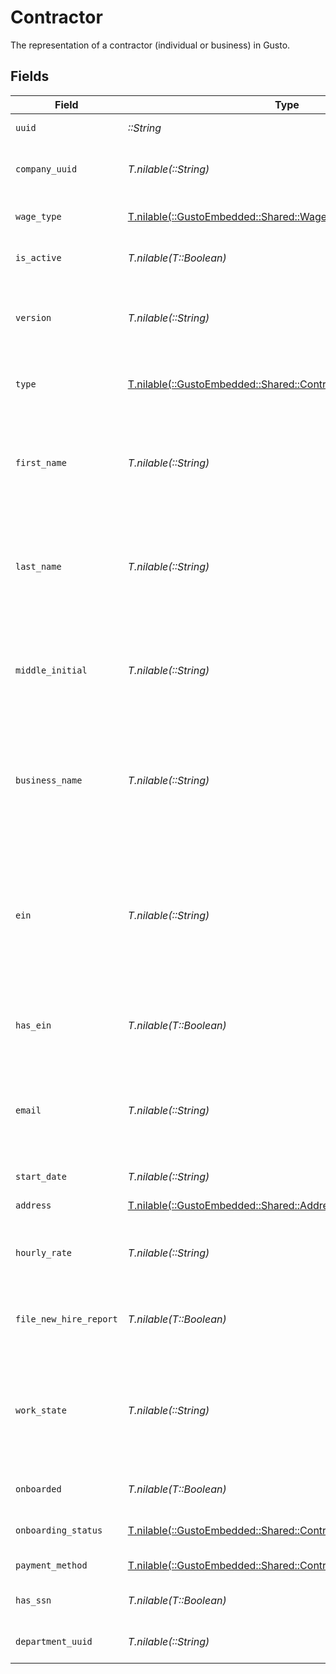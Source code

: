 # Contractor

The representation of a contractor (individual or business) in Gusto.


## Fields

| Field                                                                                                                                                                          | Type                                                                                                                                                                           | Required                                                                                                                                                                       | Description                                                                                                                                                                    | Example                                                                                                                                                                        |
| ------------------------------------------------------------------------------------------------------------------------------------------------------------------------------ | ------------------------------------------------------------------------------------------------------------------------------------------------------------------------------ | ------------------------------------------------------------------------------------------------------------------------------------------------------------------------------ | ------------------------------------------------------------------------------------------------------------------------------------------------------------------------------ | ------------------------------------------------------------------------------------------------------------------------------------------------------------------------------ |
| `uuid`                                                                                                                                                                         | *::String*                                                                                                                                                                     | :heavy_check_mark:                                                                                                                                                             | The UUID of the contractor in Gusto.                                                                                                                                           |                                                                                                                                                                                |
| `company_uuid`                                                                                                                                                                 | *T.nilable(::String)*                                                                                                                                                          | :heavy_minus_sign:                                                                                                                                                             | The UUID of the company the contractor is employed by.                                                                                                                         |                                                                                                                                                                                |
| `wage_type`                                                                                                                                                                    | [T.nilable(::GustoEmbedded::Shared::WageType)](../../models/shared/wagetype.md)                                                                                                | :heavy_minus_sign:                                                                                                                                                             | The contractor's wage type, either "Fixed" or "Hourly".                                                                                                                        |                                                                                                                                                                                |
| `is_active`                                                                                                                                                                    | *T.nilable(T::Boolean)*                                                                                                                                                        | :heavy_minus_sign:                                                                                                                                                             | The status of the contractor with the company.                                                                                                                                 |                                                                                                                                                                                |
| `version`                                                                                                                                                                      | *T.nilable(::String)*                                                                                                                                                          | :heavy_minus_sign:                                                                                                                                                             | The current version of the object. See the [versioning guide](https://docs.gusto.com/embedded-payroll/docs/idempotency) for information on how to use this field.              |                                                                                                                                                                                |
| `type`                                                                                                                                                                         | [T.nilable(::GustoEmbedded::Shared::ContractorType)](../../models/shared/contractortype.md)                                                                                    | :heavy_minus_sign:                                                                                                                                                             | The contractor's type, either "Individual" or "Business".                                                                                                                      |                                                                                                                                                                                |
| `first_name`                                                                                                                                                                   | *T.nilable(::String)*                                                                                                                                                          | :heavy_minus_sign:                                                                                                                                                             | The contractor’s first name. This attribute is required for “Individual” contractors and will be ignored for “Business” contractors.                                           |                                                                                                                                                                                |
| `last_name`                                                                                                                                                                    | *T.nilable(::String)*                                                                                                                                                          | :heavy_minus_sign:                                                                                                                                                             | The contractor’s last name. This attribute is required for “Individual” contractors and will be ignored for “Business” contractors.                                            |                                                                                                                                                                                |
| `middle_initial`                                                                                                                                                               | *T.nilable(::String)*                                                                                                                                                          | :heavy_minus_sign:                                                                                                                                                             | The contractor’s middle initial. This attribute is optional for “Individual” contractors and will be ignored for “Business” contractors.                                       |                                                                                                                                                                                |
| `business_name`                                                                                                                                                                | *T.nilable(::String)*                                                                                                                                                          | :heavy_minus_sign:                                                                                                                                                             | The name of the contractor business. This attribute is required for “Business” contractors and will be ignored for “Individual” contractors.                                   |                                                                                                                                                                                |
| `ein`                                                                                                                                                                          | *T.nilable(::String)*                                                                                                                                                          | :heavy_minus_sign:                                                                                                                                                             | The Federal Employer Identification Number of the contractor business. This attribute is optional for “Business” contractors and will be ignored for “Individual” contractors. |                                                                                                                                                                                |
| `has_ein`                                                                                                                                                                      | *T.nilable(T::Boolean)*                                                                                                                                                        | :heavy_minus_sign:                                                                                                                                                             | Whether company's Employer Identification Number (EIN) is present                                                                                                              |                                                                                                                                                                                |
| `email`                                                                                                                                                                        | *T.nilable(::String)*                                                                                                                                                          | :heavy_minus_sign:                                                                                                                                                             | The contractor’s email address. This attribute is optional for “Individual” contractors and will be ignored for “Business” contractors.                                        |                                                                                                                                                                                |
| `start_date`                                                                                                                                                                   | *T.nilable(::String)*                                                                                                                                                          | :heavy_minus_sign:                                                                                                                                                             | The contractor's start date.                                                                                                                                                   |                                                                                                                                                                                |
| `address`                                                                                                                                                                      | [T.nilable(::GustoEmbedded::Shared::Address)](../../models/shared/address.md)                                                                                                  | :heavy_minus_sign:                                                                                                                                                             | The contractor’s home address.                                                                                                                                                 |                                                                                                                                                                                |
| `hourly_rate`                                                                                                                                                                  | *T.nilable(::String)*                                                                                                                                                          | :heavy_minus_sign:                                                                                                                                                             | The contractor’s hourly rate. This attribute is required if the wage_type is “Hourly”.                                                                                         | 50.0                                                                                                                                                                           |
| `file_new_hire_report`                                                                                                                                                         | *T.nilable(T::Boolean)*                                                                                                                                                        | :heavy_minus_sign:                                                                                                                                                             | The boolean flag indicating whether Gusto will file a new hire report for the contractor                                                                                       |                                                                                                                                                                                |
| `work_state`                                                                                                                                                                   | *T.nilable(::String)*                                                                                                                                                          | :heavy_minus_sign:                                                                                                                                                             | State where the contractor will be conducting the majority of their work for the company.<br/>This value is used when generating the new hire report.                          |                                                                                                                                                                                |
| `onboarded`                                                                                                                                                                    | *T.nilable(T::Boolean)*                                                                                                                                                        | :heavy_minus_sign:                                                                                                                                                             | The updated onboarding status for the contractor                                                                                                                               |                                                                                                                                                                                |
| `onboarding_status`                                                                                                                                                            | [T.nilable(::GustoEmbedded::Shared::ContractorOnboardingStatus1)](../../models/shared/contractoronboardingstatus1.md)                                                          | :heavy_minus_sign:                                                                                                                                                             | One of the "onboarding_status" enum values.                                                                                                                                    |                                                                                                                                                                                |
| `payment_method`                                                                                                                                                               | [T.nilable(::GustoEmbedded::Shared::ContractorPaymentMethod1)](../../models/shared/contractorpaymentmethod1.md)                                                                | :heavy_minus_sign:                                                                                                                                                             | The contractor's payment method.                                                                                                                                               |                                                                                                                                                                                |
| `has_ssn`                                                                                                                                                                      | *T.nilable(T::Boolean)*                                                                                                                                                        | :heavy_minus_sign:                                                                                                                                                             | Indicates whether the contractor has an SSN in Gusto.                                                                                                                          |                                                                                                                                                                                |
| `department_uuid`                                                                                                                                                              | *T.nilable(::String)*                                                                                                                                                          | :heavy_minus_sign:                                                                                                                                                             | The UUID of the department the contractor is under                                                                                                                             |                                                                                                                                                                                |